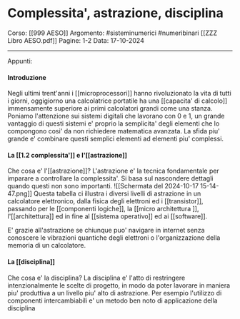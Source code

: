 # Complessita', astrazione, disciplina

Corso: [[999 AESO]]
Argomento: #sisteminumerici #numeribinari [[ZZZ Libro AESO.pdf]]
Pagine: 1-2
Data: 17-10-2024

---

Appunti: 

#### Introduzione

Negli ultimi trent'anni i [[microprocessori]] hanno rivoluzionato la vita di tutti i giorni, oggigiorno una calcolatrice portatile ha una [[capacita' di calcolo]] immensamente superiore ai primi calcolatori grandi come una stanza.
Poniamo l'attenzione sui sistemi digitali che lavorano con 0 e 1, un grande vantaggio di questi sistemi e' proprio la semplicita' degli elementi che lo compongono cosi' da non richiedere matematica avanzata. La sfida piu' grande e' combinare questi semplici elementi ad elementi piu' complessi.

#### La [[1.2 complessita']] e l'[[astrazione]]

Che cosa e' l'[[astrazione]]?
	L'astrazione e' la tecnica fondamentale per imparare a controllare la complessita'.
	Si basa sul nascondere dettagli quando questi non sono importanti.
	![[Schermata del 2024-10-17 15-14-47.png]]
	Questa tabella ci illustra i diversi livelli di astrazione in un calcolatore elettronico, dalla fisica degli elettroni ed i [[transistor]], passando per le [[componenti logiche]], la [[micro architettura ]], l'[[architettura]] ed in fine al [[sistema operativo]] ed ai [[software]].

E' grazie all'astrazione se chiunque puo' navigare in internet senza conoscere le vibrazioni quantiche degli elettroni o l'organizzazione della memoria di un calcolatore.

#### La [[disciplina]]

Che cosa e' la disciplina?
	La disciplina e' l'atto di restringere intenzionalmente le scelte di progetto, in modo da poter lavorare in maniera piu' produttiva a un livello piu' alto di astrazione. Per esempio l'utilizzo di componenti intercambiabili e' un metodo ben noto di applicazione della disciplina






